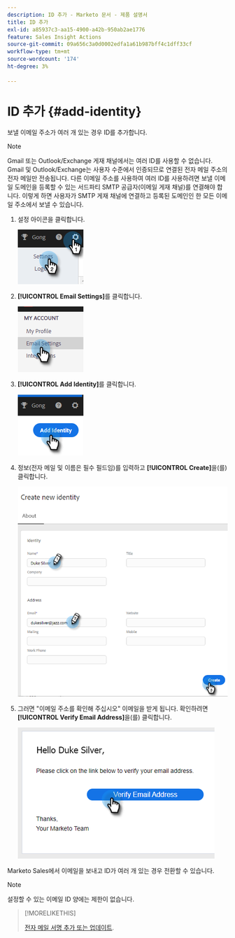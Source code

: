 ```yaml
---
description: ID 추가 - Marketo 문서 - 제품 설명서
title: ID 추가
exl-id: a85937c3-aa15-4900-a42b-950ab2ae1776
feature: Sales Insight Actions
source-git-commit: 09a656c3a0d0002edfa1a61b987bff4c1dff33cf
workflow-type: tm+mt
source-wordcount: '174'
ht-degree: 3%

---
```


# ID 추가 {#add-identity}

보낼 이메일 주소가 여러 개 있는 경우 ID를 추가합니다.

>[!NOTE]
>
>Gmail 또는 Outlook/Exchange 게재 채널에서는 여러 ID를 사용할 수 없습니다. Gmail 및 Outlook/Exchange는 사용자 수준에서 인증되므로 연결된 전자 메일 주소의 전자 메일만 전송됩니다. 다른 이메일 주소를 사용하여 여러 ID를 사용하려면 보낼 이메일 도메인을 등록할 수 있는 서드파티 SMTP 공급자(이메일 게재 채널)를 연결해야 합니다. 이렇게 하면 사용자가 SMTP 게재 채널에 연결하고 등록된 도메인인 한 모든 이메일 주소에서 보낼 수 있습니다.

1. 설정 아이콘을 클릭합니다.

   ![](assets/add-identity-1.png)

1. **[!UICONTROL Email Settings]**&#x200B;를 클릭합니다.

   ![](assets/add-identity-2.png)

1. **[!UICONTROL Add Identity]**&#x200B;를 클릭합니다.

   ![](assets/add-identity-3.png)

1. 정보(전자 메일 및 이름은 필수 필드임)를 입력하고 **[!UICONTROL Create]**&#x200B;을(를) 클릭합니다.

   ![](assets/add-identity-4.png)

1. 그러면 &quot;이메일 주소를 확인해 주십시오&quot; 이메일을 받게 됩니다. 확인하려면 **[!UICONTROL Verify Email Address]**&#x200B;을(를) 클릭합니다.

   ![](assets/add-identity-5.png)

Marketo Sales에서 이메일을 보내고 ID가 여러 개 있는 경우 전환할 수 있습니다.

>[!NOTE]
>
>설정할 수 있는 이메일 ID 양에는 제한이 없습니다.

>[!MORELIKETHIS]
>
>[전자 메일 서명 추가 또는 업데이트](/help/marketo/product-docs/marketo-sales-insight/actions/getting-started/email-settings/add-or-update-your-email-signature.md).
